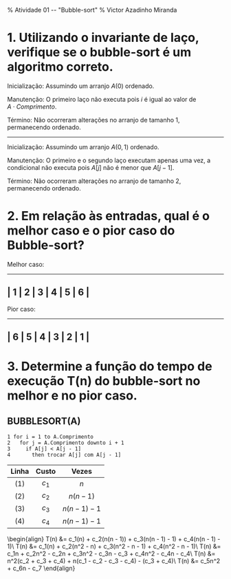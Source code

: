 % Atividade 01 -- "Bubble-sort"
% Victor Azadinho Miranda

# 1. Utilizando o invariante de laço, verifique se o bubble-sort é um algoritmo correto.

Inicialização: Assumindo um arranjo $A(0)$ ordenado.

Manutenção: O primeiro laço não executa pois $i$ é igual ao valor de\
$A \cdot Comprimento$.

Término: Não ocorreram alterações no arranjo de tamanho 1, permanecendo ordenado.

---

Inicialização: Assumindo um arranjo $A(0, 1)$ ordenado.

Manutenção: O primeiro e o segundo laço executam apenas uma vez, a condicional não executa pois $A[j]$ não é menor que $A[j - 1]$.

Término: Não ocorreram alterações no arranjo de tamanho 2, permanecendo ordenado.

# 2. Em relação às entradas, qual é o melhor caso e o pior caso do Bubble-sort?

Melhor caso:

----
| 1 | 2 | 3 | 4 | 5 | 6 |
----

Pior caso:

----
| 6 | 5 | 4 | 3 | 2 | 1 |
----

# 3. Determine a função do tempo de execução T(n) do bubble-sort no melhor e no pior caso.

## BUBBLESORT(A)

```
1 for i = 1 to A.Comprimento
2   for j = A.Comprimento downto i + 1
3     if A[j] < A[j - 1]
4       then trocar A[j] com A[j - 1]
```

Linha | Custo | Vezes
:-:|:-:|:-:
(1) | $c_1$ | $n$
(2) | $c_2$ | $n(n - 1)$
(3) | $c_3$ | $n(n - 1) - 1$
(4) | $c_4$ | $n(n - 1) - 1$

\begin{align}
T(n) &= c_1(n) + c_2(n(n - 1)) + c_3(n(n - 1) - 1) + c_4(n(n - 1) - 1)\\
T(n) &= c_1(n) + c_2(n^2 - n) + c_3(n^2 - n - 1) + c_4(n^2 - n - 1)\\
T(n) &= c_1n + c_2n^2 - c_2n + c_3n^2 - c_3n - c_3 + c_4n^2 - c_4n - c_4\\
T(n) &= n^2(c_2 + c_3 + c_4) + n(c_1 - c_2 - c_3 - c_4) - (c_3 + c_4)\\
T(n) &= c_5n^2 + c_6n - c_7
\end{align}